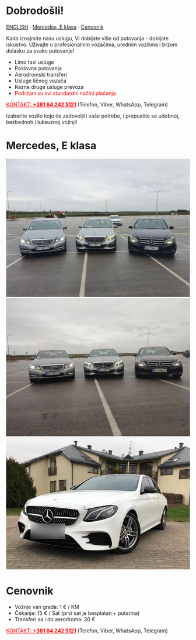 # Dobrodošli!

[ENGLISH](/en) · [Mercedes, E klasa](#mercedes-e-klasa) · [Cenovnik](#cenovnik)

Kada iznajmite nasu uslugu, Vi dobijate više od putovanja - dobijate iskustvo.
Uživajte u profesionalnim vozačima, urednim vozilima i brzom dolasku za svako putovanje!

- Limo taxi usluge
- Poslovna putovanja
- Aerodromski transferi
- Usluge ličnog vozača
- Razne druge usluge prevoza
- <a style="color:red">Podržani su svi standardni načini plaćanja</a>

<a href="tel:+381642425121" style="color:red">KONTAKT: <strong>+381 64 242 5121</strong></a> (Telefon, Viber, WhatsApp, Telegram)

Izaberite vozilo koje će zadovoljiti vaše potrebe, i prepustite se udobnoj, bezbednoh i luksuznoj vožnji!

# Mercedes, E klasa

![](images/photo_2023-03-28_19-59-29.jpg)
![](images/photo_2023-03-28_19-59-50.jpg)
![](images/005.jpg)

# Cenovnik

- Vožnje van grada: 1 € / KM
- Čekanje: 15 € / Sat (prvi sat je besplatan + putarina)
- Transferi sa i do aerodroma: 30 €

<a href="tel:+381642425121" style="color:red">KONTAKT: <strong>+381 64 242 5121</strong></a> (Telefon, Viber, WhatsApp, Telegram)